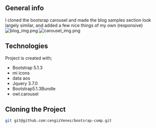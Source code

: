 ## General info

I cloned the bootsrap carousel and made the blog samples section look largely similar, and added a few nice things of my own (responsive)
![blog_img.png](blog.png)
![carousel_img.png](carousel.png)


## Technologies

Project is created with;

* Bootstrap 5.1.3
* mi icons
* data aos
* Jquery 3.7.0
* Bootstrap5.1.3Bundle
* owl.carousel

## Cloning the Project

```bash
git git@github.com:cengizVenes/bootsrap-comp.git
```